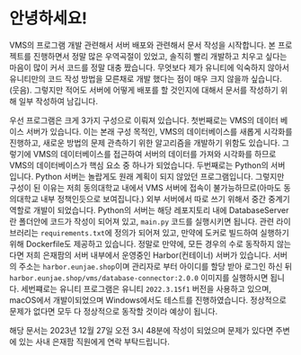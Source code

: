 # 안녕하세요!

VMS의 프로그램 개발 관련해서 서버 배포와 관련해서 문서 작성을 시작합니다. 본 프로젝트를 진행하면서 정말 많은 우역곡절이 있었고, 솔직히 빨리 개발하고 치우고 싶다는 마음이 많이 커서 코드를 정말 대충 짰습니다. 무엇보다 제가 유니티에 익숙하지 않아서 유니티만의 코드 작성 방법을 모른채로 개발 했다는 점이 매우 크지 않을까 싶습니다. (웃음). 그렇지만 적어도 서버에 어떻게 배포를 할 것인지에 대해서 문서를 작성하기 위해 일부 작성하여 남깁니다.

우선 프로그램은 크게 3가지 구성으로 이뤄져 있습니다. 첫번째로는 VMS의 데이터 베이스 서버가 있습니다. 이는 본래 구성 목적인, VMS의 데이터베이스를 새롭게 시각화를 진행하고, 새로운 방법의 문제 관측하기 위한 알고리즘을 개발하기 위함도 있습니다. 그렇기에 VMS의 데이터베이스를 접근하여 서버의 데이터를 가져와 시각화를 하므로 VMS의 데이터베이스가 핵심 요소 중 하나가 되었습니다. 두번째로는 Python의 서버 입니다. Python 서버는 놀랍게도 원래 계획이 되지 않았던 프로그램입니다. 그렇지만 구성이 된 이유는 저희 동의대학교 내에서 VMS 서버에 접속이 불가능하므로(아마도 동의대학교 내부 정책인듯으로 보여집니다.) 외부 서버에서 따로 쓰기 위해서 중간 중계기 역할로 개발이 되었습니다. Python의 서버는 해당 레포지토리 내에 DatabaseServer란 폴더안에 코드가 작성이 되어져 있고, `main.py` 코드를 실행시키면 됩니다. 관련 라이브러리는 `requirements.txt`에 정의가 되어져 있고, 만약에 도커로 빌드하여 실행하기 위해 Dockerfile도 제공하고 있습니다. 정말로 만약에, 모든 경우의 수로 동작하지 않는다면 저희 은재팜의 서버 내부에서 운영중인 Harbor(컨테이너) 서버가 있습니다. 서버의 주소는 `harbor.eunjae.shop`이며 관리자로 부터 아이디를 할당 받아 로그인 하신 뒤 `harbor.eunjae.shop/vms/database-connector:2.0.0` 이미지를 실행하시면 됩니다. 세번쨰로는 유니티 프로그램은 유니티 `2022.3.15f1` 버전을 사용하고 있으며, macOS에서 개발이되었으며 Windows에서도 테스트를 진행하였습니다. 정상적으로 문제가 없다면 모두 다 정상적으로 동작할 것이라 예상이 됩니다.

해당 문서는 2023년 12월 27일 오전 3시 48분에 작성이 되었으며 문제가 있다면 주변에 있는 사내 은재팜 직원에게 연락 부탁드립니다.
